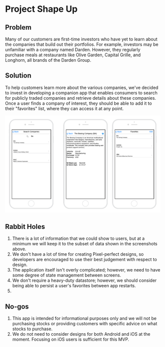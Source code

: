 # Project Shape Up
## Problem
Many of our customers are first-time investors who have yet to learn about the companies that build out their portfolios. For example, investors may be unfamiliar with a company named Darden. However, they regularly purchase meals at restaurants like Olive Garden, Capital Grille, and Longhorn, all brands of the Darden Group.  

## Solution
To help customers learn more about the various companies, we've decided to invest in developing a companion app that enables consumers to search for publicly traded companies and retrieve details about these companies. Once a user finds a company of interest, they should be able to add it to their "favorites" list, where they can access it at any point.

![App Layout](layout.png)

## Rabbit Holes
1. There is a lot of information that we could show to users, but at a minimum we will keep it to the subset of data shown in the screenshots above.
2. We don't have a lot of time for creating Pixel-perfect designs, so developers are encouraged to use their best judgement with respect to design.
3. The application itself isn't overly complicated; however, we need to have some degree of state management between screens.
4. We don't require a heavy-duty datastore; however, we should consider being able to persist a user's favorites between app restarts.
5.  

## No-gos
1. This app is intended for informational purposes only and we will not be purchasing stocks or providing customers with specific advice on what stocks to purchase.
2. We do not need to consider designs for both Android and iOS at the moment. Focusing on iOS users is sufficient for this MVP.
